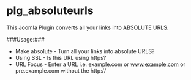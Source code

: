 # plg_absoluteurls
This Joomla Plugin converts all your links into ABSOLUTE URLS.

###Usage:###
* Make absolute - Turn all your links into absolute URLS?
* Using SSL - Is this URL using https?
* URL Focus - Enter a URL i.e. example.com or www.example.com or pre.example.com without the http://